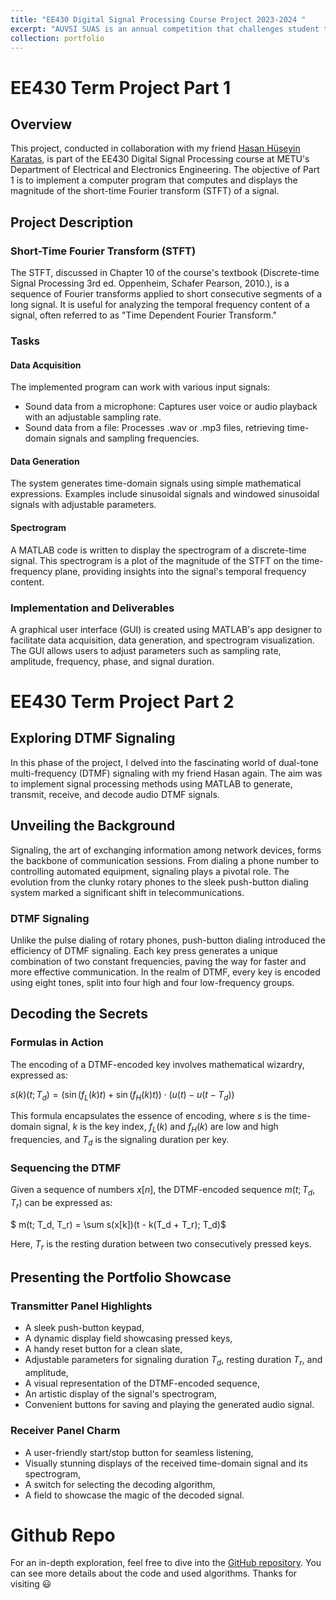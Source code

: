 ```yaml
---
title: "EE430 Digital Signal Processing Course Project 2023-2024 "
excerpt: "AUVSI SUAS is an annual competition that challenges student teams to design, build, and operate unmanned aerial vehicles (UAVs or drones). The competition typically involves a series of missions that test the capabilities of the teams' autonomous systems. These missions often include tasks such as autonomous flight, target identification, and payload delivery.<br/><img src='/images/dsp.png' width='600' height='450'>"
collection: portfolio
---
```



# EE430 Term Project Part 1

## Overview
This project, conducted in collaboration with my friend [Hasan Hüseyin Karatas](https://www.linkedin.com/in/hasan-huseyin-karatas/), is part of the EE430 Digital Signal Processing course at METU's Department of Electrical and Electronics Engineering. The objective of Part 1 is to implement a computer program that computes and displays the magnitude of the short-time Fourier transform (STFT) of a signal.

## Project Description

### Short-Time Fourier Transform (STFT)
The STFT, discussed in Chapter 10 of the course's textbook (Discrete-time Signal Processing 3rd ed. Oppenheim, Schafer Pearson, 2010.), is a sequence of Fourier transforms applied to short consecutive segments of a long signal. It is useful for analyzing the temporal frequency content of a signal, often referred to as "Time Dependent Fourier Transform."

### Tasks

#### Data Acquisition
The implemented program can work with various input signals:
- Sound data from a microphone: Captures user voice or audio playback with an adjustable sampling rate.
- Sound data from a file: Processes .wav or .mp3 files, retrieving time-domain signals and sampling frequencies.

#### Data Generation
The system generates time-domain signals using simple mathematical expressions. Examples include sinusoidal signals and windowed sinusoidal signals with adjustable parameters.

#### Spectrogram
A MATLAB code is written to display the spectrogram of a discrete-time signal. This spectrogram is a plot of the magnitude of the STFT on the time-frequency plane, providing insights into the signal's temporal frequency content.

### Implementation and Deliverables
A graphical user interface (GUI) is created using MATLAB's app designer to facilitate data acquisition, data generation, and spectrogram visualization. The GUI allows users to adjust parameters such as sampling rate, amplitude, frequency, phase, and signal duration.

# EE430 Term Project Part 2

## Exploring DTMF Signaling

In this phase of the project, I delved into the fascinating world of dual-tone multi-frequency (DTMF) signaling with my friend Hasan again. The aim was to implement signal processing methods using MATLAB to generate, transmit, receive, and decode audio DTMF signals.

## Unveiling the Background

Signaling, the art of exchanging information among network devices, forms the backbone of communication sessions. From dialing a phone number to controlling automated equipment, signaling plays a pivotal role. The evolution from the clunky rotary phones to the sleek push-button dialing system marked a significant shift in telecommunications.

### DTMF Signaling

Unlike the pulse dialing of rotary phones, push-button dialing introduced the efficiency of DTMF signaling. Each key press generates a unique combination of two constant frequencies, paving the way for faster and more effective communication. In the realm of DTMF, every key is encoded using eight tones, split into four high and four low-frequency groups.

## Decoding the Secrets

### Formulas in Action

The encoding of a DTMF-encoded key involves mathematical wizardry, expressed as:

$s(k)(t; T_d) = (\sin(f_L(k)t) + \sin(f_H(k)t)) \cdot (u(t) - u(t - T_d))$

This formula encapsulates the essence of encoding, where $s$ is the time-domain signal, $k$ is the key index, $f_L(k)$ and $f_H(k)$ are low and high frequencies, and $T_d$ is the signaling duration per key.

### Sequencing the DTMF

Given a sequence of numbers $x[n]$, the DTMF-encoded sequence $m(t; T_d, T_r)$ can be expressed as:

$ m(t; T_d, T_r) = \sum s(x[k])(t - k(T_d + T_r); T_d)$

Here, $T_r$ is the resting duration between two consecutively pressed keys.

## Presenting the Portfolio Showcase

### Transmitter Panel Highlights

- A sleek push-button keypad,
- A dynamic display field showcasing pressed keys,
- A handy reset button for a clean slate,
- Adjustable parameters for signaling duration $T_d$, resting duration $T_r$, and amplitude,
- A visual representation of the DTMF-encoded sequence,
- An artistic display of the signal's spectrogram,
- Convenient buttons for saving and playing the generated audio signal.

### Receiver Panel Charm

- A user-friendly start/stop button for seamless listening,
- Visually stunning displays of the received time-domain signal and its spectrogram,
- A switch for selecting the decoding algorithm,
- A field to showcase the magic of the decoded signal.

# Github Repo

For an in-depth exploration, feel free to dive into the [GitHub repository](https://github.com/ahmetcankardes/EE430-Digital-Signal-Processing-METU-EEE-Project). You can see more details about the code and used algorithms. Thanks for visiting 😃
